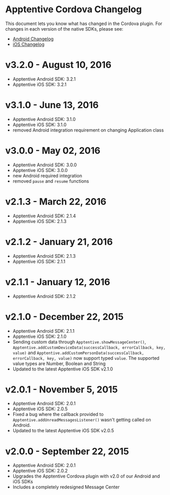 Apptentive Cordova Changelog
============================

This  document lets you know what has changed in the Cordova plugin. For changes in each version of the native SDKs, please see:

- [Android Changelog](https://github.com/apptentive/apptentive-android/blob/master/CHANGELOG.md)
- [iOS Changelog](https://github.com/apptentive/apptentive-ios/blob/master/CHANGELOG.md)

v3.2.0 - August 10, 2016
========================

- Apptentive Android SDK: 3.2.1
- Apptentive iOS SDK: 3.2.1

v3.1.0 - June 13, 2016
=========================

- Apptentive Android SDK: 3.1.0
- Apptentive iOS SDK: 3.1.0
- removed Android integration requirement on changing Application class

v3.0.0 - May 02, 2016
=========================

- Apptentive Android SDK: 3.0.0
- Apptentive iOS SDK: 3.0.0
- new Android required integration
- removed `pause` and `resume` functions

v2.1.3 - March 22, 2016
=========================

- Apptentive Android SDK: 2.1.4
- Apptentive iOS SDK: 2.1.3

v2.1.2 - January 21, 2016
=========================

- Apptentive Android SDK: 2.1.3
- Apptentive iOS SDK: 2.1.1

v2.1.1 - January 12, 2016
=========================

- Apptentive Android SDK: 2.1.2

v2.1.0 - December 22, 2015
=========================

- Apptentive Android SDK: 2.1.1
- Apptentive iOS SDK: 2.1.0
- Sending custom data through `Apptentive.showMessageCenter()`, `Apptentive.addCustomDeviceData(successCallback, errorCallback, key, value)` and `Apptentive.addCustomPersonData(successCallback, errorCallback, key, value)` now support typed `value`. The supported value types are Number, Boolean and String
- Updated to the latest Apptentive iOS SDK v2.1.0

v2.0.1 - November 5, 2015
=========================

- Apptentive Android SDK: 2.0.1
- Apptentive iOS SDK: 2.0.5
- Fixed a bug where the callback provided to `Apptentive.addUnreadMessagesListener()` wasn't getting called on Android.
- Updated to the latest Apptentive iOS SDK v2.0.5

v2.0.0 - September 22, 2015
===========================

- Apptentive Android SDK: 2.0.1
- Apptentive iOS SDK: 2.0.2
- Upgrades the Apptentive Cordova plugin with v2.0 of our Android and iOS SDKs
- Includes a completely redesigned Message Center
